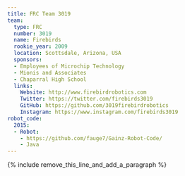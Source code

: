 ```yaml
---
title: FRC Team 3019
team:
  type: FRC
  number: 3019
  name: Firebirds
  rookie_year: 2009
  location: Scottsdale, Arizona, USA
  sponsors:
  - Employees of Microchip Technology
  - Mionis and Associates
  - Chaparral High School
  links:
    Website: http://www.firebirdrobotics.com
    Twitter: https://twitter.com/firebirds3019
    GitHub: https://github.com/3019firebirdrobotics
    Instagram: https://www.instagram.com/firebirds3019
robot_code:
  2015:
  - Robot:
    - https://github.com/fauge7/Gainz-Robot-Code/
    - Java
---
```


{% include remove_this_line_and_add_a_paragraph %}